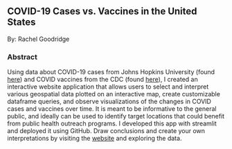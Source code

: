 ## COVID-19 Cases vs. Vaccines in the United States
By: Rachel Goodridge

### Abstract
Using data about COVID-19 cases from Johns Hopkins University (found [here](https://www.kaggle.com/headsortails/covid19-us-county-jhu-data-demographics?select=covid_us_county.csv)) and COVID vaccines from the CDC (found [here](https://github.com/owid/covid-19-data/tree/master/public/data/vaccinations)), I created an interactive website application that allows users to select and interpret various geospatial data plotted on an interactive map, create customizable dataframe queries, and observe visualizations of the changes in COVID cases and vaccines over time. It is meant to be informative to the general public, and ideally can be used to identify target locations that could benefit from public health outreach programs. I developed this app with streamlit and deployed it using GitHub. Draw conclusions and create your own interpretations by visiting the [website](https://share.streamlit.io/rachelgoodridge/data_engineering/main/streamlit/streamlit_app.py) and exploring the data.
